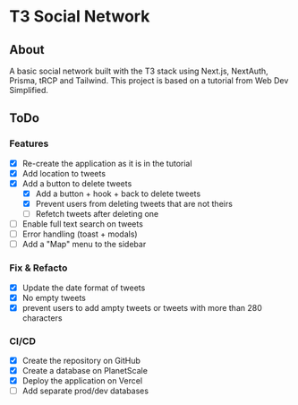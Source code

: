 # T3 Social Network

## About
A basic social network built with the T3 stack using Next.js, NextAuth, Prisma, tRCP and Tailwind. This project is based on a tutorial from Web Dev Simplified.

## ToDo

### Features 
- [x] Re-create the application as it is in the tutorial
- [x] Add location to tweets
- [x] Add a button to delete tweets
  - [x] Add a button + hook + back to delete tweets
  - [x] Prevent users from deleting tweets that are not theirs
  - [ ] Refetch tweets after deleting one
- [ ] Enable full text search on tweets
- [ ] Error handling (toast + modals)
- [ ] Add a "Map" menu to the sidebar

### Fix & Refacto
- [x] Update the date format of tweets
- [x] No empty tweets
- [x] prevent users to add ampty tweets or tweets with more than 280 characters

### CI/CD
- [x] Create the repository on GitHub 
- [x] Create a database on PlanetScale
- [x] Deploy the application on Vercel 
- [ ] Add separate prod/dev databases